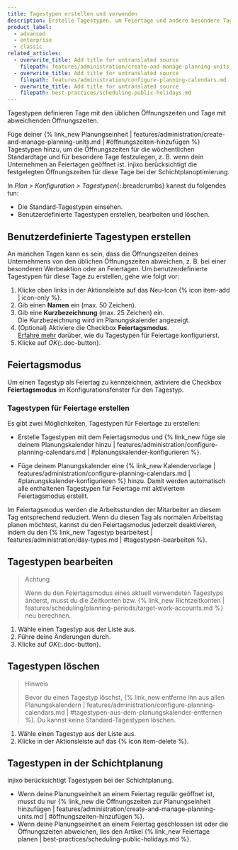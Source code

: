 ```yaml
---
title: Tagestypen erstellen und verwenden
description: Erstelle Tagestypen, um Feiertage und andere besondere Tage abzubilden, die sich auf deine Öffnungszeiten auswirken.
product_label:
  - advanced
  - enterprise
  - classic
related_articles:
  - overwrite_title: Add title for untranslated source
    filepath: features/administration/create-and-manage-planning-units.md
  - overwrite_title: Add title for untranslated source
    filepath: features/administration/configure-planning-calendars.md
  - overwrite_title: Add title for untranslated source
    filepath: best-practices/scheduling-public-holidays.md
---
```


Tagestypen definieren Tage mit den üblichen Öffnungszeiten und Tage mit abweichenden Öffnungszeiten.

Füge deiner {% link_new Planungseinheit | features/administration/create-and-manage-planning-units.md | #öffnungszeiten-hinzufügen %} Tagestypen hinzu, um die Öffnungszeiten für die wöchentlichen Standardtage und für besondere Tage festzulegen, z.&nbsp;B. wenn dein Unternehmen an Feiertagen geöffnet ist. injixo berücksichtigt die festgelegten Öffnungszeiten für diese Tage bei der Schichtplanoptimierung.

In _Plan > Konfiguration > Tagestypen_{:.breadcrumbs} kannst du folgendes tun:

- Die Standard-Tagestypen einsehen.
- Benutzerdefinierte Tagestypen erstellen, bearbeiten und löschen.

## Benutzerdefinierte Tagestypen erstellen

An manchen Tagen kann es sein, dass die Öffnungszeiten deines Unternehmens von den üblichen Öffnungszeiten abweichen, z.&nbsp;B. bei einer besonderen Werbeaktion oder an Feiertagen. Um benutzerdefinierte Tagestypen für diese Tage zu erstellen, gehe wie folgt vor:

1. Klicke oben links in der Aktionsleiste auf das Neu-Icon {% icon item-add | icon-only %}.
2. Gib einen **Namen** ein (max. 50 Zeichen).
3. Gib eine **Kurzbezeichnung** (max. 25 Zeichen) ein.  
   Die Kurzbezeichnung wird im Planungskalender angezeigt.
4. (Optional) Aktiviere die Checkbox **Feiertagsmodus**.<br>[Erfahre mehr](#feiertagsmodus) darüber, wie du Tagestypen für Feiertage konfigurierst.
5. Klicke auf _OK_{:.doc-button}.

## Feiertagsmodus

Um einen Tagestyp als Feiertag zu kennzeichnen, aktiviere die Checkbox **Feiertagsmodus** im Konfigurationsfenster für den Tagestyp.

### Tagestypen für Feiertage erstellen

Es gibt zwei Möglichkeiten, Tagestypen für Feiertage zu erstellen:

- Erstelle Tagestypen mit dem Feiertagsmodus und {% link_new füge sie deinem Planungskalender hinzu | features/administration/configure-planning-calendars.md | #planungskalender-konfigurieren %}.

- Füge deinem Planungskalender eine {% link_new Kalendervorlage | features/administration/configure-planning-calendars.md | #planungskalender-konfigurieren %} hinzu. Damit werden automatisch alle enthaltenen Tagestypen für Feiertage mit aktiviertem Feiertagsmodus erstellt.

Im Feiertagsmodus werden die Arbeitsstunden der Mitarbeiter an diesem Tag entsprechend reduziert. Wenn du diesen Tag als normalen Arbeitstag planen möchtest, kannst du den Feiertagsmodus jederzeit deaktivieren, indem du den {% link_new Tagestyp bearbeitest | features/administration/day-types.md | #tagestypen-bearbeiten %}.

## Tagestypen bearbeiten

> Achtung
>
> Wenn du den Feiertagsmodus eines aktuell verwendeten Tagestyps änderst, musst du die Zeitkonten bzw. {% link_new Richtzeitkonten | features/scheduling/planning-periods/target-work-accounts.md %} neu berechnen.

1. Wähle einen Tagestyp aus der Liste aus.
2. Führe deine Änderungen durch.
3. Klicke auf _OK_{:.doc-button}.

## Tagestypen löschen

> Hinweis
>
> Bevor du einen Tagestyp löschst, {% link_new entferne ihn aus allen Planungskalendern | features/administration/configure-planning-calendars.md | #tagestypen-aus-dem-planungskalender-entfernen %}. Du kannst keine Standard-Tagestypen löschen.

1. Wähle einen Tagestyp aus der Liste aus.
2. Klicke in der Aktionsleiste auf das {% icon item-delete %}.

## Tagestypen in der Schichtplanung

injixo berücksichtigt Tagestypen bei der Schichtplanung.

- Wenn deine Planungseinheit an einem Feiertag regulär geöffnet ist, musst du nur {% link_new die Öffnungszeiten zur Planungseinheit hinzufügen | features/administration/create-and-manage-planning-units.md | #öffnungszeiten-hinzufügen %}.
- Wenn deine Planungseinheit an einem Feiertag geschlossen ist oder die Öffnungszeiten abweichen, lies den Artikel {% link_new Feiertage planen | best-practices/scheduling-public-holidays.md %}.
